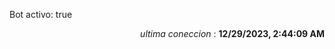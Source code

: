 <p>Bot activo: true</p>
<p align="right"><i>ultima coneccion</i> : <b>12/29/2023, 2:44:09 AM</b></p>


